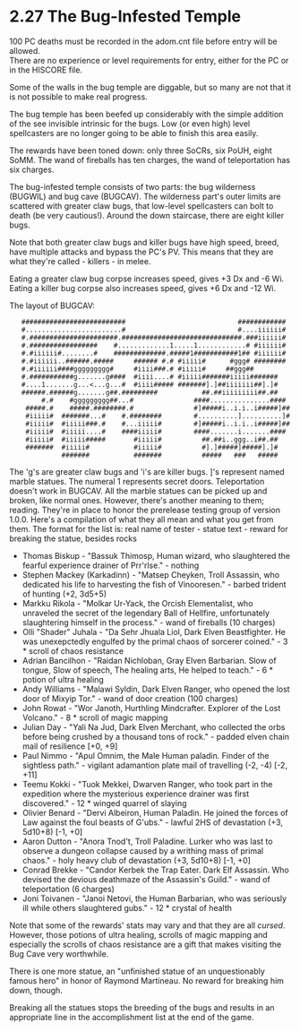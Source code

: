 # 2.27 The Bug-Infested Temple

100 PC deaths must be recorded in the adom.cnt file before entry will be allowed.  
There are no experience or level requirements for entry, either for the PC or 
in the HISCORE file.

Some of the walls in the bug temple are diggable, but so many are not that it is not 
possible to make real progress.

The bug temple has been beefed up considerably with the simple addition of the 
see invisible intrinsic for the bugs. Low (or even high) level spellcasters are 
no longer going to be able to finish this area easily.

The rewards have been toned down: only three SoCRs, six PoUH, eight SoMM. The 
wand of fireballs has ten charges, the wand of teleportation has six charges. 

The bug-infested temple consists of two parts: the bug wilderness (BUGWIL) and bug cave 
(BUGCAV). The wilderness part's outer limits are scattered with greater claw bugs, that 
low-level spellcasters can bolt to death (be very cautious!). Around the down staircase, 
there are eight killer bugs.

Note that both greater claw bugs and killer bugs have high speed, breed, have multiple 
attacks and bypass the PC's PV. This means that they are what they're called - killers - 
in melee.

Eating a greater claw bug corpse increases speed, gives +3 Dx and -6 Wi. Eating a killer 
bug corpse also increases speed, gives +6 Dx and -12 Wi.

The layout of BUGCAV:

```
   ##########################                            ############
   #........................#                            #....iiiiii#
   #.######################.##############################.###iiiiii#
   #.#################    #.............1.....1............# #iiiiii#
   #.#iiiiii#........#    #############.#####1###########1## #iiiiii#
   #.#iiiiii..######.#####     ###### #.# #iiiii#      #ggg# ########
   #.#iiiiii####ggggggggg#     #iiii###.# #iiiii#     ##ggg##
   #.###########g.......g####  #iiii....# #iiiii#######iiiii#######
   #....1.......g...<...g...#  #iiii##### #######].]##iiiiiii##].]#
   ######.######g.......g##.#########           ##.##iiiiiiiii##.##
        #.#    #ggggggggg##...#               ####...............####
    #####.#    #####.########.#               #]#####i..i.i..i#####]##
    #iiiii#  #######...#    #.########        #..........]..........]#
    #iiiii#  #iiiii###.#    #...iiiii#        #]#####i..i.i..i#####]##
    #iiiii#  #iiiii....#    ####iiiii#        ####.......i.......####
    #iiiii#  #iiiii#####       #iiiii#          ##.##i..ggg..i##.##
    #######  #iiiii#           #iiiii#          #].]#####]#####].]#
             #######           #######          #####   ###   #####
```

The 'g's are greater claw bugs and 'i's are killer bugs. ]'s represent named marble statues. 
The numeral 1 represents secret doors. Teleportation doesn't work in BUGCAV.  All the 
marble statues can be picked up and broken, like normal ones. However, there's another 
meaning to them; reading. They're in place to honor the prerelease testing group of version 
1.0.0. Here's a compilation of what they all mean and what you get from them. The format for 
the list is: real name of tester - statue text - reward for breaking the statue, besides 
rocks

* Thomas Biskup - "Bassuk Thimosp, Human wizard, who slaughtered the fearful experience drainer of Prr'rlse." - nothing
* Stephen Mackey (Karkadinn) - "Matsep Cheyken, Troll Assassin, who dedicated his life to harvesting the fish of Vinooresen." - barbed trident of hunting (+2, 3d5+5)
* Markku Rikola - "Molkar Ur-Yack, the Orcish Elementalist, who unraveled the secret of the legendary Ball of Hellfire, unfortunately slaughtering himself in the process." - wand of fireballs (10 charges)
* Olli "Shader" Juhala - "Da Sehr Jhuala Liol, Dark Elven Beastfighter. He was unexepctedly engulfed by the primal chaos of sorcerer coined." - 3 * scroll of chaos resistance
* Adrian Bancilhon - "Raidan Nichloban, Gray Elven Barbarian. Slow of tongue, Slow of speech, The healing arts, He helped to teach." - 6 * potion of ultra healing
* Andy Williams - "Malawi Syldin, Dark Elven Ranger, who opened the lost door of Mixyip Tor." - wand of door creation (100 charges)
* John Rowat - "Wor Janoth, Hurthling Mindcrafter. Explorer of the Lost Volcano." - 8 * scroll of magic mapping
* Julian Day - "Yali Na Jud, Dark Elven Merchant, who collected the orbs before being crushed by a thousand tons of rock." - padded elven chain mail of resilience [+0, +9]
* Paul Nimmo - "Apul Omnim, the Male Human paladin. Finder of the sightless path." - vigilant adamantion plate mail of travelling (-2, -4) [-2, +11]
* Teemu Kokki - "Tuok Mekkei, Dwarven Ranger, who took part in the expedition where the mysterious experience drainer was first discovered." - 12 * winged quarrel of slaying
* Olivier Benard - "Dervi Albeiron, Human Paladin. He joined the forces of Law against the foul beasts of G'ubs." - lawful 2HS of devastation (+3, 5d10+8) [-1, +0]
* Aaron Dutton - "Anora Tnod't, Troll Paladine. Lurker who was last to observe a dungeon collapse caused by a writhing mass of primal chaos." - holy heavy club of devastation (+3, 5d10+8) [-1, +0]
* Conrad Brekke - "Candor Kerbek the Trap Eater. Dark Elf Assassin. Who devised the devious deathmaze of the Assassin's Guild." - wand of teleportation (6 charges)
* Joni Toivanen - "Janoi Netovi, the Human Barbarian, who was seriously ill while others slaughtered gubs." - 12 * crystal of health

Note that some of the rewards' stats may vary and that they are all *cursed*. However, those 
potions of ultra healing, scrolls of magic mapping and especially the scrolls of chaos 
resistance are a gift that makes visiting the Bug Cave very worthwhile.

There is one more statue, an "unfinished statue of an unquestionably famous hero" in honor 
of Raymond Martineau. No reward for breaking him down, though.

Breaking all the statues stops the breeding of the bugs and results in an appropriate line 
in the accomplishment list at the end of the game.

